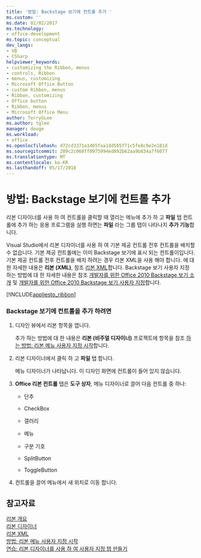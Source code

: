```yaml
---
title: '방법: Backstage 보기에 컨트롤 추가 '
ms.custom: ''
ms.date: 02/02/2017
ms.technology:
- office-development
ms.topic: conceptual
dev_langs:
- VB
- CSharp
helpviewer_keywords:
- customizing the Ribbon, menus
- controls, Ribbon
- menus, customizing
- Microsoft Office Button
- custom Ribbon, menus
- Ribbon, customizing
- Office button
- Ribbon, menus
- Microsoft Office Menu
author: TerryGLee
ms.author: tglee
manager: douge
ms.workload:
- office
ms.openlocfilehash: d72cd3371a1465faa1dd505f71c5fe8c9e2e181d
ms.sourcegitcommit: 209c2c068ff0975994ed892b62aa9b834a7f6077
ms.translationtype: MT
ms.contentlocale: ko-KR
ms.lasthandoff: 05/17/2018
---
```

# <a name="how-to-add-controls-to-the-backstage-view"></a>방법: Backstage 보기에 컨트롤 추가
  리본 디자이너를 사용 하 여 컨트롤을 클릭할 때 열리는 메뉴에 추가 하 고 **파일** 탭 컨트롤에 추가 하는 응용 프로그램을 실행 하면는 **파일** 라는 그룹 탭이 나타나지  **추가 기능**합니다.  
  
 Visual Studio에서 리본 디자이너를 사용 하 여 기본 제공 컨트롤 전후 컨트롤을 배치할 수 없습니다. 기본 제공 컨트롤에는 이미 Backstage 보기에 표시 되는 컨트롤이입니다. 기본 제공 컨트롤 전후 컨트롤을 배치 하려는 경우 리본 XML을 사용 해야 합니다. 에 대 한 자세한 내용은 **리본 (XML)**, 참조 [리본 XML](../vsto/ribbon-xml.md)합니다. Backstage 보기 사용자 지정 하는 방법에 대 한 자세한 내용은 참조 [개발자를 위한 Office 2010 Backstage 보기 소개](http://go.microsoft.com/fwlink/?LinkId=182189) 및 [개발자를 위한 Office 2010 Backstage 보기 사용자 지정](http://go.microsoft.com/fwlink/?LinkId=182188)합니다.  
  
 [!INCLUDE[appliesto_ribbon](../vsto/includes/appliesto-ribbon-md.md)]  
  
### <a name="to-add-controls-to-backstage-view"></a>Backstage 보기에 컨트롤을 추가 하려면  
  
1.  디자인 뷰에서 리본 항목을 엽니다.  
  
     추가 하는 방법에 대 한 내용은 **리본 (비주얼 디자이너)** 프로젝트에 항목을 참조 [하는 방법: 리본 메뉴 사용자 지정 시작](../vsto/how-to-get-started-customizing-the-ribbon.md)합니다.  
  
2.  리본 디자이너에서 클릭 하 고 **파일** 탭 합니다.  
  
     메뉴 디자이너가 나타납니다. 이 디자인 화면에 컨트롤이 들어 있지 않습니다.  
  
3.  **Office 리본 컨트롤** 탭은 **도구 상자**, 메뉴 디자이너로 끌어 다음 컨트롤 중 하나:  
  
    -   단추  
  
    -   CheckBox  
  
    -   갤러리  
  
    -   메뉴  
  
    -   구분 기호  
  
    -   SplitButton  
  
    -   ToggleButton  
  
4.  컨트롤을 끌어 메뉴에서 새 위치로 이동 합니다.  
  
## <a name="see-also"></a>참고자료  
 [리본 개요](../vsto/ribbon-overview.md)   
 [리본 디자이너](../vsto/ribbon-designer.md)   
 [리본 XML](../vsto/ribbon-xml.md)   
 [방법: 리본 메뉴 사용자 지정 시작](../vsto/how-to-get-started-customizing-the-ribbon.md)   
 [연습: 리본 디자이너를 사용 하 여 사용자 지정 탭 만들기](../vsto/walkthrough-creating-a-custom-tab-by-using-the-ribbon-designer.md)  
  
  